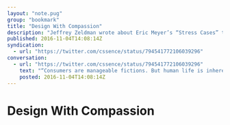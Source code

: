```yaml
---
layout: "note.pug"
group: "bookmark"
title: "Design With Compassion"
description: "Jeffrey Zeldman wrote about Eric Meyer’s “Stress Cases” talk."
published: 2016-11-04T14:08:14Z
syndication:
  - url: "https://twitter.com/cssence/status/794541772106039296"
conversation:
  - url: "https://twitter.com/cssence/status/794541772106039296"
    text: "“Consumers are manageable fictions. But human life is inherently messy.” [zeldman.com/2016/11/04/identify-stress-cases-design-compassion-eric-meyer](https://www.zeldman.com/2016/11/04/identify-stress-cases-design-compassion-eric-meyer/) by [@zeldman](https://twitter.com/zeldman) #MustRead"
    posted: 2016-11-04T14:08:14Z
---
```


# Design With Compassion

